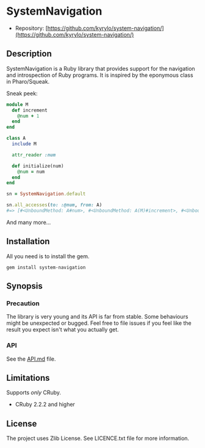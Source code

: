 SystemNavigation
==

* Repository: [https://github.com/kyrylo/system-navigation/](https://github.com/kyrylo/system-navigation/)

Description
-----------

SystemNavigation is a Ruby library that provides support for the navigation and
introspection of Ruby programs. It is inspired by the eponymous class in
Pharo/Squeak.

Sneak peek:

```ruby
module M
  def increment
    @num + 1
  end
end

class A
  include M

  attr_reader :num

  def initialize(num)
    @num = num
  end
end

sn = SystemNavigation.default

sn.all_accesses(to: :@num, from: A)
#=> [#<UnboundMethod: A#num>, #<UnboundMethod: A(M)#increment>, #<UnboundMethod: A#initialize>]
```

And many more...

Installation
------------

All you need is to install the gem.

    gem install system-navigation

Synopsis
---

### Precaution

The library is very young and its API is far from stable. Some behaviours
might be unexpected or bugged. Feel free to file issues if you feel like the
result you expect isn't what you actually get.

### API

See the [API.md](/doc/API.md) file.

Limitations
-----------

Supports *only* CRuby.

* CRuby 2.2.2 and higher

License
-------

The project uses Zlib License. See LICENCE.txt file for more information.
